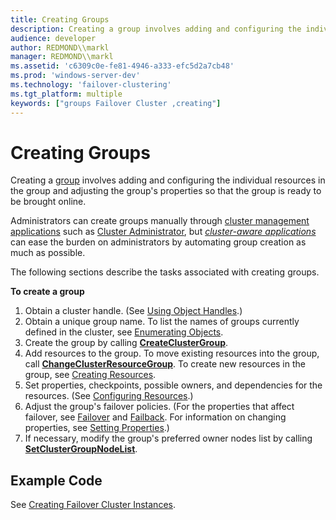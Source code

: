 ```yaml
---
title: Creating Groups
description: Creating a group involves adding and configuring the individual resources in the group and adjusting the group's properties so that the group is ready to be brought online.
audience: developer
author: REDMOND\\markl
manager: REDMOND\\markl
ms.assetid: 'c6309c0e-fe81-4946-a333-efc5d2a7cb48'
ms.prod: 'windows-server-dev'
ms.technology: 'failover-clustering'
ms.tgt_platform: multiple
keywords: ["groups Failover Cluster ,creating"]
---
```


# Creating Groups

Creating a [group](groups.md) involves adding and configuring the individual resources in the group and adjusting the group's properties so that the group is ready to be brought online.

Administrators can create groups manually through [cluster management applications](cluster-management-applications.md) such as [Cluster Administrator](cluster-administrator.md), but [*cluster-aware applications*](c-gly.md#-wolf-cluster-aware-application-gly) can ease the burden on administrators by automating group creation as much as possible.

The following sections describe the tasks associated with creating groups.

**To create a group**

1.  Obtain a cluster handle. (See [Using Object Handles](using-object-handles.md).)
2.  Obtain a unique group name. To list the names of groups currently defined in the cluster, see [Enumerating Objects](enumerating-objects.md).
3.  Create the group by calling [**CreateClusterGroup**](createclustergroup.md).
4.  Add resources to the group. To move existing resources into the group, call [**ChangeClusterResourceGroup**](changeclusterresourcegroup.md). To create new resources in the group, see [Creating Resources](creating-resources.md).
5.  Set properties, checkpoints, possible owners, and dependencies for the resources. (See [Configuring Resources](configuring-resources.md).)
6.  Adjust the group's failover policies. (For the properties that affect failover, see [Failover](failover.md) and [Failback](failback.md). For information on changing properties, see [Setting Properties](setting-properties.md).)
7.  If necessary, modify the group's preferred owner nodes list by calling [**SetClusterGroupNodeList**](setclustergroupnodelist.md).

## Example Code

See [Creating Failover Cluster Instances](creating-virtual-servers.md).

 

 




